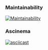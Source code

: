 ### Maintainability
[![Maintainability](https://api.codeclimate.com/v1/badges/a41fb329eb56b805df1b/maintainability)](https://codeclimate.com/github/Sverxsro4nik/frontend-project-lvl2/maintainability)

### Ascinema
[![asciicast](https://asciinema.org/a/ykIlPK8Gtp8kOGyupoJr6aYMU.svg)](https://asciinema.org/a/ykIlPK8Gtp8kOGyupoJr6aYMU)